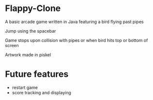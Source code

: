# Flappy-Clone

A basic arcade game written in Java featuring a bird flying past pipes

Jump using the spacebar

Game stops upon collision with pipes or when bird hits top or bottom of screen

Artwork made in piskel

# Future features
- restart game
- score tracking and displaying